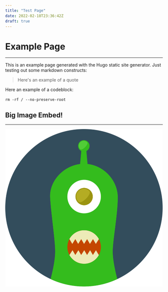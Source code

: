 ```yaml
---
title: "Test Page"
date: 2022-02-18T23:36:42Z
draft: true
---
```


# Example Page
---
This is an example page generated with the Hugo static site generator. Just testing out some markdown constructs:

> Here's an example of a quote

Here an example of a codeblock:

`
rm -rf / --no-preserve-root
`

## Big Image Embed!
---
![Example Image](/img/alien.svg)
